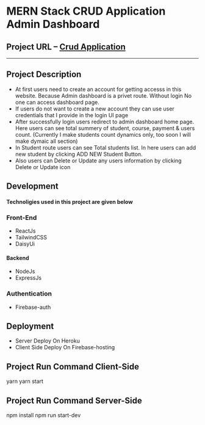 # MERN Stack CRUD Application Admin Dashboard

## Project URL – <a href="https://crudapplication-63f45.web.app/" rel="noopener" target="_blank">Crud Application</a>

---

## Project Description

* At first users need to create an account for getting accesss in this website. Because Admin dashboard is a privet route. Without login No one can access dashboard page.
* If users do not want to create a new account they can use user credentials that I provide in the login UI page
* After successfully login users redirect to admin dashboard home page. Here users can see total summery of student, course, payment & users count. (Currently I make students count dynamics only, too soon I will make dymaic all section)
* In Student route users can see Total students list. In here users can add new student by clicking ADD NEW Student Button.
* Also users can Delete or Update any users information by clicking Delete or Update icon

## Development

#### Technoligies used in this project are given below

### Front-End
* ReactJs
* TailwindCSS
* DaisyUi
#### Backend
* NodeJs
* ExpressJs
### Authentication
* Firebase-auth 
## Deployment
* Server Deploy On Heroku
* Client Side Deploy On Firebase-hosting


## Project Run Command Client-Side
yarn
yarn start
## Project Run Command Server-Side
npm install
npm run start-dev



